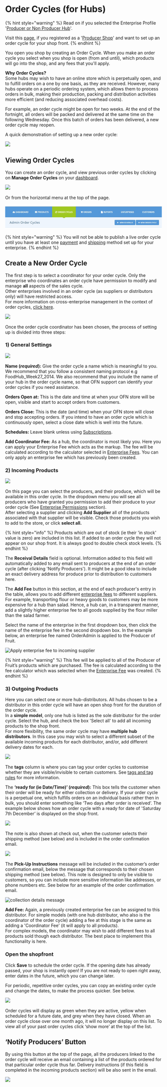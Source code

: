 # Order Cycles \(for Hubs\)

{% hint style="warning" %}
Read on if you selected the Enterprise Profile '[Producer or Non Producer Hub](../../../your-quick-start-on-ofn-given-who-you-are.md#hub)'. 

Visit this [page](order-cycles-for-producers.md), if you registered as a '[Producer Shop](../../../your-quick-start-on-ofn-given-who-you-are.md#shop)' and want to set up an order cycle for your shop front.
{% endhint %}

You open you shop by creating an Order Cycle. When you make an order cycle you select when you shop is open \(from and until\), which products will go into the shop, and any fees that you'll apply.

**Why Order Cycles?**    
Some hubs may wish to have an online store which is perpetually open, and to fulfill orders on a one by one basis, as they are received. However, many hubs operate on a periodic ordering system, which allows them to process orders in bulk, making their production, packing and distribution activities more efficient \(and reducing associated overhead costs\). 

For example, an order cycle might be open for two weeks. At the end of the fortnight, all orders will be packed and delivered at the same time on the following Wednesday. Once this batch of orders has been delivered, a new order cycle may reopen.

A quick demonstration of setting up a new order cycle:

![](../../../.gitbook/assets/ordercyclehub.gif)

## Viewing Order Cycles

You can create an order cycle, and view previous order cycles by clicking on **Manage Order Cycles** on your [dashboard](../../dashboard.md).

![](../../../.gitbook/assets/ordercycledash.jpg)

Or from the horizontal menu at the top of the page.

![](../../../.gitbook/assets/ordercycle1%20%282%29%20%282%29%20%282%29.jpg)

{% hint style="warning" %}
You will not be able to publish a live order cycle until you have at least one [payment](../payment-methods.md) and [shipping](../shipping-methods.md) method set up for your enterprise.
{% endhint %}

## Create a New Order Cycle

The first step is to select a coordinator for your order cycle. Only the enterprise who coordinates an order cycle have permission to modify and manage **all** aspects of the sales cycle.   
Other enterprises involved in an order cycle \(as suppliers or distributors only\) will have restricted access.   
For more information on cross-enterprise management in the context of order cycles, [click here](permissions-in-multi-enterprise-order-cycles.md).

![](../../../.gitbook/assets/ordercycle2.jpg)

Once the order cycle coordinator has been chosen, the process of setting up is divided into three steps:

### 1\) General Settings

![](../../../.gitbook/assets/ordercycle3%20%281%29.jpg)

**Name \(**_**required**_**\):** Give the order cycle a name which is meaningful to you. We recommend that you follow a consistent naming protocol e.g FoodHub\_Week27\_2014. We also recommend that you include the name of your hub in the order cycle name, so that OFN support can identify your order cycles if you need assistance.

**Orders Open at:** This is the date and time at when your OFN store will be open, visible and start to accept orders from customers.

**Orders Close:** This is the date \(and time\) when your OFN store will close and stop accepting orders. If you intend to have an order cycle which is continuously open, select a close date which is well into the future.

**Schedules:** Leave blank unless using [Subscriptions](../../subscriptions/).

**Add Coordinator Fee:** As a hub, the coordinator is most likely you. Here you can apply your Enterprise Fee which acts as the markup. The fee will be calculated according to the calculator selected in [Enterprise Fees](../enterprise-fees.md). You can only apply an enterprise fee which has previously been created.

### 2\) Incoming Products

![](../../../.gitbook/assets/ordercycle4.jpg)

On this page you can select the producers, and their produce, which will be available in this order cycle. In the dropdown menu you will see all producers who have granted you permission to add their produce to your order cycle \(See [Enterprise Permissions](../../enterprise-profile/enterprise-to-enterprise-permissions-e2es.md) section\).   
After selecting a supplier and clicking **Add Supplier** all of the products associated with that supplier will be visible. Check those products you wish to add to the store, or click **select all.** 

{% hint style="info" %}
Products which are out of stock \(ie their 'in stock' value is zero\) are included in this list.  If added to an order cycle they will not appear on our shop front.  It is always good to double check stock levels. 
{% endhint %}

The **Receival Details** field is optional.  Information added to this field will automatically added to any email sent to producers at the end of an order cycle \(after clicking 'Notify Producers'\).  It might be a good idea to include an exact delivery address for produce prior to distribution to customers here.

The **Add Fee** button in this section, at the end of each producer's entry in the table, allows you to add different [enterprise fees](../enterprise-fees.md) to different suppliers. For example, transporting flour or heavy goods to customers may be more expensive for a hub than salad.  Hence, a hub can, in a transparent manner, add a slightly higher enterprise fee to all goods supplied by the flour miller than the salad farmer.

Select the name of the enterprise in the first dropdown box, then click the name of the enterprise fee in the second dropdown box. In the example below, an enterprise fee named OrderAdmin is applied to the Producer of Fruit.

![Apply enterprise fee to incoming supplier](../../../.gitbook/assets/enterprise-fee.png)

{% hint style="warning" %}
This fee will be applied to all of the Producer of Fruit’s products which are purchased. The fee is calculated according to the fee calculator which was selected when the [Enterprise Fee](../enterprise-fees.md) was created.
{% endhint %}

### 3\) Outgoing Products

Here you can select one or more hub-distributors.  All hubs chosen to be a distributor in this order cycle will have an open shop front for the duration of the order cycle.  
In a **simple model**, only one hub is listed as the sole distributor for the order cycle. Select the hub, and check the box 'Select all' to add all incoming products to the shop front.   
For more flexibility, the same order cycle may have **multiple hub distributors**.  In this case you may wish to select a different subset of the available incoming products for each distributor, and/or, add different delivery dates for each.

![](../../../.gitbook/assets/oc3.jpg)

The **tags** column is where you can tag your order cycles to customise whether they are visible/invisible to certain customers. See [tags and tag rules](../customer-management-and-conditional-displays-prices/tags-and-tag-rules.md) for more information.

The **‘ready for \(ie Date/Time\)’ \(**_**required**_**\):** This box tells the customer when their order will be ready for either collection or delivery. If your order cycle is a perpetual one, which fulfills orders on an individual basis rather then in bulk, you should enter something like ‘Two days after order is received’. The example below shows how an order cycle with a ready for date of  'Saturday 7th December’ is displayed on the shop front.

![](../../../.gitbook/assets/readyfor.jpg)

The note is also shown at check out, when the customer selects their shipping method \(see below\) and is included in the order confirmation email.

![](../../../.gitbook/assets/readyfor2.jpg)

The **Pick-Up Instructions** message will be included in the customer’s order confirmation email, below the message that corresponds to their chosen shipping method \(see below\). This note is designed to only be visible to customers, so you can include more sensitive information like addresses, or phone numbers etc. See below for an example of the order confirmation email.

![collection details message](../../../.gitbook/assets/collection-details.png)

**Add Fee:** Again, a previously created enterprise fee can be assigned to this distributor.  For simple models \(with one hub distributor, who also is the coordinator of the order cycle\) adding a fee at this stage is the same as adding a 'Coordinator Fee' \(it will apply to all products\).  
For complex models, the coordinator may wish to add different fees to all products sold though each distributor.  The best place to implement this functionality is here.

### Open the shopfront

Click **Save** to schedule the order cycle. If the opening date has already passed, your shop is instantly open! If you are not ready to open right away, enter dates in the future, which you can change later. 

For periodic, repetitive order cycles, you can copy an existing order cycle and change the dates, to make the process quicker. See below.

![](../../../.gitbook/assets/occpy.jpg)

Order cycles will display as green when they are active, yellow when scheduled for a future date, and grey when they have closed. When an order cycle close over one month ago, it will no longer display on this list. To view all of your past order cycles click ‘show more’ at the top of the list.

## **‘Notify Producers’ Button**

By using this button at the top of the page, all the producers linked to the order cycle will receive an email containing a list of the products ordered for that particular order cycle thus far.  Delivery instructions \(if this field is completed in the incoming products section\) will be also sent in the email.

![](../../../.gitbook/assets/notifyproducers.jpg)

